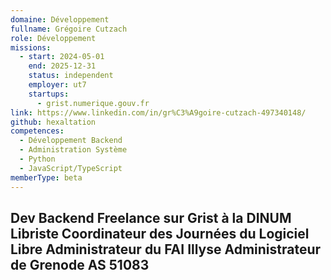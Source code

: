 ```yaml
---
domaine: Développement
fullname: Grégoire Cutzach
role: Développement
missions:
  - start: 2024-05-01
    end: 2025-12-31
    status: independent
    employer: ut7
    startups:
      - grist.numerique.gouv.fr
link: https://www.linkedin.com/in/gr%C3%A9goire-cutzach-497340148/
github: hexaltation
competences:
  - Développement Backend
  - Administration Système
  - Python
  - JavaScript/TypeScript
memberType: beta
---
```

Dev Backend Freelance sur Grist à la DINUM
Libriste
Coordinateur des Journées du Logiciel Libre
Administrateur du FAI Illyse
Administrateur de Grenode AS 51083
---

